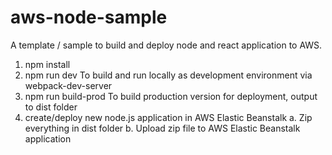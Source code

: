 # aws-node-sample

A template / sample to build and deploy node and react application to AWS.

1. npm install
2. npm run dev
   To build and run locally as development environment via webpack-dev-server
3. npm run build-prod
   To build production version for deployment, output to dist folder
4. create/deploy new node.js application in AWS Elastic Beanstalk
   a. Zip everything in dist folder
   b. Upload zip file to AWS Elastic Beanstalk application
